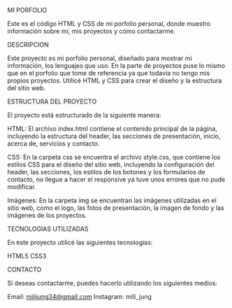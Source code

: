 MI PORFOLIO

Este es el código HTML y CSS de mi porfolio personal, donde muestro información sobre mí, mis proyectos y cómo contactarme.

DESCRIPCION

Este proyecto es mi porfolio personal, diseñado para mostrar mi información, los lenguajes que uso. En la parte de proyectos puse lo mismo que en el porfolio que tome de referencia ya que todavia no tengo mis propios proyectos. Utilicé HTML y CSS para crear el diseño y la estructura del sitio web.

ESTRUCTURA DEL PROYECTO

El proyecto está estructurado de la siguiente manera:

HTML: El archivo index.html contiene el contenido principal de la página, incluyendo la estructura del header, las secciones de presentación, inicio, acerca de, servicios y contacto.

CSS: En la carpeta css se encuentra el archivo style.css, que contiene los estilos CSS para el diseño del sitio web, incluyendo la configuración del header, las secciones, los estilos de los botones y los formularios de contacto, no llegue a hacer el responsive ya tuve unos errores que no pude modificar.

Imágenes: En la carpeta img se encuentran las imágenes utilizadas en el sitio web, como el logo, las fotos de presentación, la imagen de fondo y las imágenes de los proyectos.

TECNOLOGIAS UTILIZADAS

En este proyecto utilicé las siguientes tecnologías:

HTML5
CSS3

CONTACTO

Si deseas contactarme, puedes hacerlo utilizando los siguientes medios:

Email: milijung34@gmail.com
Instagram: mili_jung

